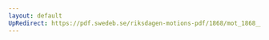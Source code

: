```yaml
---
layout: default
UpRedirect: https://pdf.swedeb.se/riksdagen-motions-pdf/1868/mot_1868__ak__00133/mot_1868__ak__00133_011.pdf
---
```

